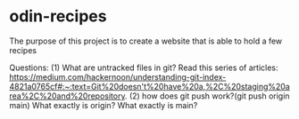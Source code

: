 # odin-recipes
The purpose of this project is to create a website that is able to hold a few recipes

Questions:
(1) What are untracked files in git?
	Read this series of articles: https://medium.com/hackernoon/understanding-git-index-4821a0765cf#:~:text=Git%20doesn't%20have%20a,%2C%20staging%20area%2C%20and%20repository.
(2) how does git push work?(git push origin main)
	What exactly is origin?
	What exactly is main?